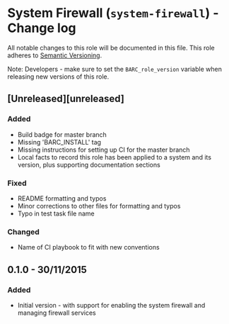 # System Firewall (`system-firewall`) - Change log

All notable changes to this role will be documented in this file.
This role adheres to [Semantic Versioning](http://semver.org/spec/v2.0.0.html).

Note: Developers - make sure to set the `BARC_role_version` variable when releasing new versions of this role.

## [Unreleased][unreleased]

### Added

* Build badge for master branch
* Missing 'BARC_INSTALL' tag
* Missing instructions for setting up CI for the master branch
* Local facts to record this role has been applied to a system and its version, plus supporting documentation sections

### Fixed

* README formatting and typos
* Minor corrections to other files for formatting and typos
* Typo in test task file name

### Changed

* Name of CI playbook to fit with new conventions

## 0.1.0 - 30/11/2015

### Added

* Initial version - with support for enabling the system firewall and managing firewall services
